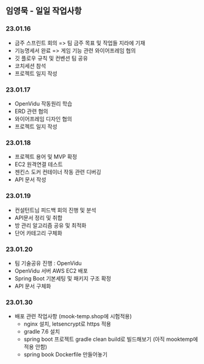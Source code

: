 ## 임영묵 - 일일 작업사항

### 23.01.16

- 금주 스프린트 회의 => 팀 금주 목표 및 작업들 지라에 기재
- 기능명세서 완료 => 게임 기능 관련 와이어프레임 협의
- 깃 플로우 규칙 및 컨벤션 팀 공유
- 코치세션 참석
- 프로젝트 일지 작성

### 23.01.17

- OpenVidu 작동원리 학습
- ERD 관련 협의
- 와이어프레임 디자인 협의
- 프로젝트 일지 작성

### 23.01.18

- 프로젝트 용어 및 MVP 확정
- EC2 원격연결 테스트
- 젠킨스 도커 컨테이너 작동 관련 디버깅
- API 문서 작성

### 23.01.19

- 컨설턴트님 피드백 회의 진행 및 분석
- API문서 정리 및 취합
- 방 관리 알고리즘 공유 및 최적화
- 단어 카테고리 구체화

### 23.01.20

- 팀 기술공유 진행 : OpenVidu
- OpenVidu 서버 AWS EC2 배포
- Spring Boot 기본세팅 및 패키지 구조 확정
- API 문서 구체화

### 23.01.30

- 배포 관련 작업사항 (mook-temp.shop에 시험적용)
  - nginx 설치, letsencrypt로 https 적용
  - gradle 7.6 설치
  - spring boot 프로젝트 gradle clean build로 빌드해보기 (아직 mooktemp에 적용 안함)
  - spring book Dockerfile 만들어놓기
